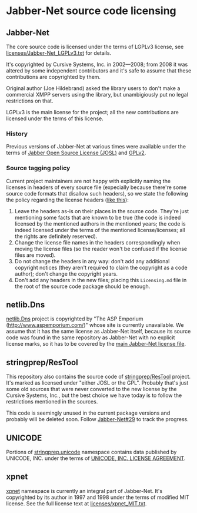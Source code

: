Jabber-Net source code licensing
================================

Jabber-Net
----------

The core source code is licensed under the terms of LGPLv3 license, see
[licenses/Jabber-Net_LGPLv3.txt][jabber-net] for details.

It's copyrighted by Cursive Systems, Inc. in 2002—2008; from 2008 it was altered
by some independent contributors and it's safe to assume that these
contributions are copyrighted by them.

Original author (Joe Hildebrand) asked the library users to don't make a
commercial XMPP servers using the library, but unambigiously put no legal
restrictions on that.

LGPLv3 is the main license for the project; all the new contributions are
licensed under the terms of this license.

### History

Previous versions of Jabber-Net at various times were available under the terms
of [Jabber Open Source License (JOSL)][josl] and [GPLv2][gplv2].

### Source tagging policy

Current project maintainers are not happy with explicitly naming the licenses in
headers of every source file (expecially because there're some source code
formats that disallow such headers), so we state the following the policy
regarding the license headers ([like this][header-sample]):

1.  Leave the headers as-is on their places in the source code. They're just
    mentioning some facts that are known to be true (the code is indeed licensed
    by the mentioned authors in the mentioned years; the code is indeed licensed
    under the terms of the mentioned license/licenses; all the rights are
    definitely reserved).
2.  Change the license file names in the headers correspondingly when moving the
    license files (so the reader won't be confused if the license files are
    moved).
3.  Do not change the headers in any way: don't add any additional copyright
    notices (they aren't required to claim the copyright as a code author);
    don't change the copyright years.
4.  Don't add any headers in the new files; placing this `Licensing.md` file in
    the root of the source code package should be enough.

netlib.Dns
----------

[netlib.Dns][netlib-dns] project is copyrighted by "The ASP Emporium
(http://www.aspemporium.com/)" whose site is currently unavailable. We assume
that it has the same license as Jabber-Net itself, because its source code was
found in the same repository as Jabber-Net with no explicit license marks, so it
has to be covered by the [main Jabber-Net license file][jabber-net].

stringprep/ResTool
------------------

This repository also contains the source code of
[stringprep/ResTool][stringprep-restool] project. It's marked as licensed under
"either JOSL or the GPL". Probably that's just some old sources that were never
converted to the new license by the Cursive Systems, Inc., but the best choice
we have today is to follow the restrictions mentioned in the sources.

This code is seemingly unused in the current package versions and probably will
be deleted soon. Follow [Jabber-Net#29][issue-29] to track the progress.

UNICODE
-------

Portions of [stringprep.unicode][stringprep-unicode] namespace contains data
published by UNICODE, INC. under the terms of [UNICODE, INC. LICENSE
AGREEMENT][unicode].

xpnet
-----

[xpnet][] namespace is currently an integral part of Jabber-Net. It's
copyrighted by its author in 1997 and 1998 under the terms of modified MIT
license. See the full license text at [licenses/xpnet_MIT.txt][xpnet-mit].

[jabber-net]: licenses/Jabber-Net_LGPLv3.txt
[unicode]: licenses/UNICODE.txt
[xpnet-mit]: licenses/xpnet_MIT.txt

[gplv2]: http://www.fsf.org/licensing/licenses/info/GPLv2.html
[header-sample]: https://github.com/ForNeVeR/Jabber-Net/blob/develop/ConsoleClient/Main.cs#L1-L13
[issue-29]: https://github.com/ForNeVeR/Jabber-Net/issues/29
[josl]: http://archive.jabber.org/core/JOSL.pdf
[netlib-dns]: https://github.com/ForNeVeR/Jabber-Net/tree/develop/netlib.Dns
[stringprep-restool]: https://github.com/ForNeVeR/Jabber-Net/tree/develop/stringprep/ResTool
[stringprep-unicode]: https://github.com/ForNeVeR/Jabber-Net/tree/develop/stringprep/unicode
[xpnet]: https://github.com/ForNeVeR/Jabber-Net/tree/develop/xpnet
